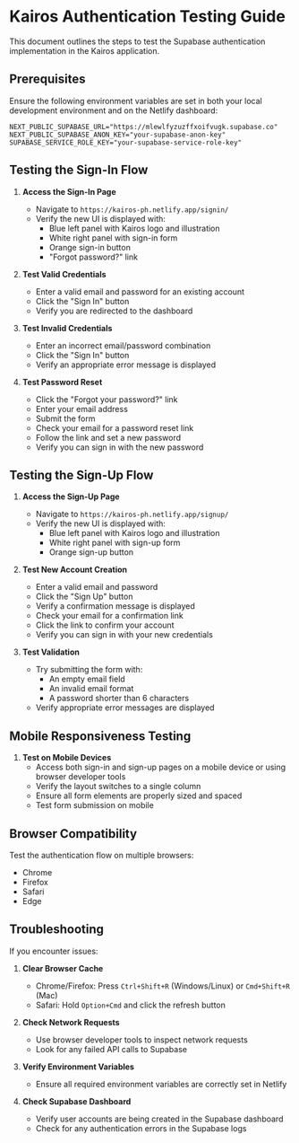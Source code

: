 # Kairos Authentication Testing Guide

This document outlines the steps to test the Supabase authentication implementation in the Kairos application.

## Prerequisites

Ensure the following environment variables are set in both your local development environment and on the Netlify dashboard:

```env
NEXT_PUBLIC_SUPABASE_URL="https://mlewlfyzuzffxoifvugk.supabase.co"
NEXT_PUBLIC_SUPABASE_ANON_KEY="your-supabase-anon-key"
SUPABASE_SERVICE_ROLE_KEY="your-supabase-service-role-key"
```

## Testing the Sign-In Flow

1. **Access the Sign-In Page**
   - Navigate to `https://kairos-ph.netlify.app/signin/`
   - Verify the new UI is displayed with:
     - Blue left panel with Kairos logo and illustration
     - White right panel with sign-in form
     - Orange sign-in button
     - "Forgot password?" link

2. **Test Valid Credentials**
   - Enter a valid email and password for an existing account
   - Click the "Sign In" button
   - Verify you are redirected to the dashboard

3. **Test Invalid Credentials**
   - Enter an incorrect email/password combination
   - Click the "Sign In" button
   - Verify an appropriate error message is displayed

4. **Test Password Reset**
   - Click the "Forgot your password?" link
   - Enter your email address
   - Submit the form
   - Check your email for a password reset link
   - Follow the link and set a new password
   - Verify you can sign in with the new password

## Testing the Sign-Up Flow

1. **Access the Sign-Up Page**
   - Navigate to `https://kairos-ph.netlify.app/signup/`
   - Verify the new UI is displayed with:
     - Blue left panel with Kairos logo and illustration
     - White right panel with sign-up form
     - Orange sign-up button

2. **Test New Account Creation**
   - Enter a valid email and password
   - Click the "Sign Up" button
   - Verify a confirmation message is displayed
   - Check your email for a confirmation link
   - Click the link to confirm your account
   - Verify you can sign in with your new credentials

3. **Test Validation**
   - Try submitting the form with:
     - An empty email field
     - An invalid email format
     - A password shorter than 6 characters
   - Verify appropriate error messages are displayed

## Mobile Responsiveness Testing

1. **Test on Mobile Devices**
   - Access both sign-in and sign-up pages on a mobile device or using browser developer tools
   - Verify the layout switches to a single column
   - Ensure all form elements are properly sized and spaced
   - Test form submission on mobile

## Browser Compatibility

Test the authentication flow on multiple browsers:

- Chrome
- Firefox
- Safari
- Edge

## Troubleshooting

If you encounter issues:

1. **Clear Browser Cache**
   - Chrome/Firefox: Press `Ctrl+Shift+R` (Windows/Linux) or `Cmd+Shift+R` (Mac)
   - Safari: Hold `Option+Cmd` and click the refresh button

2. **Check Network Requests**
   - Use browser developer tools to inspect network requests
   - Look for any failed API calls to Supabase

3. **Verify Environment Variables**
   - Ensure all required environment variables are correctly set in Netlify

4. **Check Supabase Dashboard**
   - Verify user accounts are being created in the Supabase dashboard
   - Check for any authentication errors in the Supabase logs
